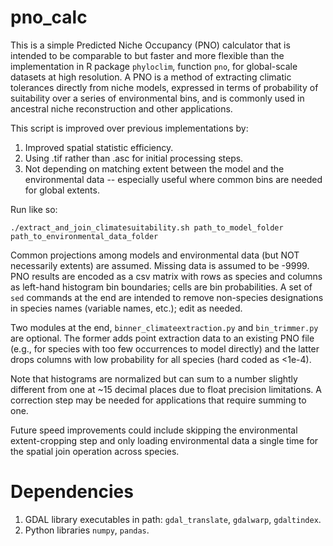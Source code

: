 # pno_calc
This is a simple Predicted Niche Occupancy (PNO) calculator that is intended to be comparable to but faster and more flexible than the implementation in R package `phyloclim`, function `pno`, for global-scale datasets at high resolution. A PNO is a method of extracting climatic tolerances directly from niche models, expressed in terms of probability of suitability over a series of environmental bins, and is commonly used in ancestral niche reconstruction and other applications.

This script is improved over previous implementations by:
1. Improved spatial statistic efficiency.
2. Using .tif rather than .asc for initial processing steps.
3. Not depending on matching extent between the model and the environmental data -- especially useful where common bins are needed for global extents.


Run like so:
```
./extract_and_join_climatesuitability.sh path_to_model_folder path_to_environmental_data_folder
```

Common projections among models and environmental data (but NOT necessarily extents) are assumed. Missing data is assumed to be -9999. PNO results are encoded as a csv matrix with rows as species and columns as left-hand histogram bin boundaries; cells are bin probabilities. A set of `sed` commands at the end are intended to remove non-species designations in species names (variable names, etc.); edit as needed.

Two modules at the end, `binner_climateextraction.py` and `bin_trimmer.py` are optional. The former adds point extraction data to an existing PNO file (e.g., for species with too few occurrences to model directly) and the latter drops columns with low probability for all species (hard coded as <1e-4).

Note that histograms are normalized but can sum to a number slightly different from one at ~15 decimal places due to float precision limitations. A correction step may be needed for applications that require summing to one.

Future speed improvements could include skipping the environmental extent-cropping step and only loading environmental data a single time for the spatial join operation across species.

# Dependencies
1. GDAL library executables in path: `gdal_translate`, `gdalwarp`, `gdaltindex`.
2. Python libraries `numpy`, `pandas`.
